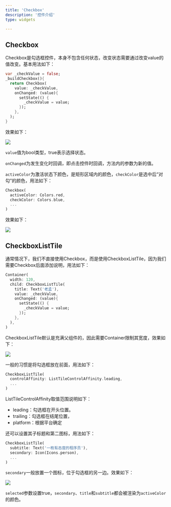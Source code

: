 ```yaml
---
title: 'Checkbox'
description: '控件介绍'
type: widgets

---
```




## Checkbox

Checkbox是勾选框控件，本身不包含任何状态，改变状态需要通过改变value的值改变。基本用法如下：

```dart
var _checkValue = false;
_buildCheckbox(){
  return Checkbox(
    value: _checkValue,
    onChanged: (value){
      setState(() {
        _checkValue = value;
      });
    },
  );
}
```

效果如下：

![](https://img-blog.csdnimg.cn/202003241443013.png)

`value`值为bool类型，true表示选择状态。

`onChanged`为发生变化时回调，即点击控件时回调，方法内的参数为新的值。

`activeColor`为激活状态下颜色，是矩形区域内的颜色，`checkColor`是选中后“对勾”的颜色，用法如下：

```dart
Checkbox(
  activeColor: Colors.red,
  checkColor: Colors.blue,
  ...
)
```

效果如下：

![](https://img-blog.csdnimg.cn/20200324144329774.png)



## CheckboxListTile

通常情况下，我们不直接使用Checkbox，而是使用CheckboxListTile，因为我们需要Checkbox后面添加说明，用法如下：

```dart
Container(
  width: 120,
  child: CheckboxListTile(
    title: Text('老孟'),
    value: _checkValue,
    onChanged: (value){
      setState(() {
        _checkValue = value;
      });
    },
  ),
)
```

CheckboxListTile默认是充满父组件的，因此需要Container限制其宽度，效果如下：

![](https://img-blog.csdnimg.cn/20200324144415441.png)

一般的习惯是将勾选框放在前面，用法如下：

```dart
CheckboxListTile(
  controlAffinity: ListTileControlAffinity.leading,
  ...
)
```

ListTileControlAffinity取值范围说明如下：

- leading：勾选框在开头位置。
- trailing：勾选框在结尾位置，
- platform：根据平台确定

还可以设置其子标题和第二图标，用法如下：

```dart
CheckboxListTile(
  subtitle: Text('一枚有态度的程序员'),
  secondary: Icon(Icons.person),
  ...
)
```

`secondary`一般放置一个图标，位于勾选框的另一边。效果如下：

![](https://img-blog.csdnimg.cn/20200324144450242.png)

`selected`参数设置true，`secondary`、`title`和`subtitle`都会被渲染为`activeColor`的颜色。




